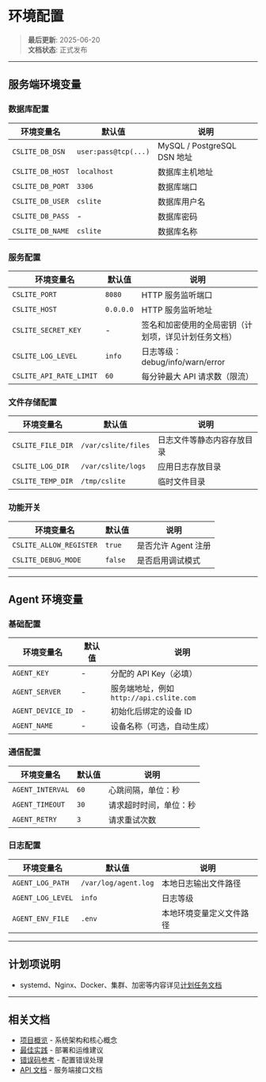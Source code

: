 # 环境配置

> **最后更新**: 2025-06-20  
> **文档状态**: 正式发布

---

## 服务端环境变量

### 数据库配置

| 环境变量名      | 默认值               | 说明                                 |
| --------------- | -------------------- | ------------------------------------ |
| `CSLITE_DB_DSN` | `user:pass@tcp(...)` | MySQL / PostgreSQL DSN 地址          |
| `CSLITE_DB_HOST`| `localhost`          | 数据库主机地址                       |
| `CSLITE_DB_PORT`| `3306`               | 数据库端口                           |
| `CSLITE_DB_USER`| `cslite`             | 数据库用户名                         |
| `CSLITE_DB_PASS`| -                    | 数据库密码                           |
| `CSLITE_DB_NAME`| `cslite`             | 数据库名称                           |

### 服务配置

| 环境变量名              | 默认值               | 说明                                 |
| ----------------------- | -------------------- | ------------------------------------ |
| `CSLITE_PORT`           | `8080`               | HTTP 服务监听端口                    |
| `CSLITE_HOST`           | `0.0.0.0`            | HTTP 服务监听地址                    |
| `CSLITE_SECRET_KEY`     | -                    | 签名和加密使用的全局密钥（计划项，详见计划任务文档） |
| `CSLITE_LOG_LEVEL`      | `info`               | 日志等级：debug/info/warn/error      |
| `CSLITE_API_RATE_LIMIT` | `60`                 | 每分钟最大 API 请求数（限流）        |

### 文件存储配置

| 环境变量名        | 默认值                    | 说明                           |
| ----------------- | ------------------------- | ------------------------------ |
| `CSLITE_FILE_DIR` | `/var/cslite/files`       | 日志文件等静态内容存放目录     |
| `CSLITE_LOG_DIR`  | `/var/cslite/logs`        | 应用日志存放目录               |
| `CSLITE_TEMP_DIR` | `/tmp/cslite`             | 临时文件目录                   |

### 功能开关

| 环境变量名            | 默认值 | 说明                           |
| --------------------- | ------ | ------------------------------ |
| `CSLITE_ALLOW_REGISTER` | `true` | 是否允许 Agent 注册            |
| `CSLITE_DEBUG_MODE`  | `false`| 是否启用调试模式               |

---

## Agent 环境变量

### 基础配置

| 环境变量名        | 默认值               | 说明                                      |
| ----------------- | -------------------- | ----------------------------------------- |
| `AGENT_KEY`       | -                    | 分配的 API Key（必填）                    |
| `AGENT_SERVER`    | -                    | 服务端地址，例如 `http://api.cslite.com`  |
| `AGENT_DEVICE_ID` | -                    | 初始化后绑定的设备 ID                     |
| `AGENT_NAME`      | -                    | 设备名称（可选，自动生成）                |

### 通信配置

| 环境变量名        | 默认值 | 说明                           |
| ----------------- | ------ | ------------------------------ |
| `AGENT_INTERVAL`  | `60`   | 心跳间隔，单位：秒              |
| `AGENT_TIMEOUT`   | `30`   | 请求超时时间，单位：秒          |
| `AGENT_RETRY`     | `3`    | 请求重试次数                   |

### 日志配置

| 环境变量名        | 默认值               | 说明                           |
| ----------------- | -------------------- | ------------------------------ |
| `AGENT_LOG_PATH`  | `/var/log/agent.log` | 本地日志输出文件路径           |
| `AGENT_LOG_LEVEL` | `info`               | 日志等级                       |
| `AGENT_ENV_FILE`  | `.env`               | 本地环境变量定义文件路径       |

---

## 计划项说明

- systemd、Nginx、Docker、集群、加密等内容详见[计划任务文档](./plans.md)

---

## 相关文档

- [项目概览](../architecture/overview.md) - 系统架构和核心概念
- [最佳实践](./best-practices.md) - 部署和运维建议
- [错误码参考](./error-codes.md) - 配置错误处理
- [API 文档](../api/auth.md) - 服务端接口文档 